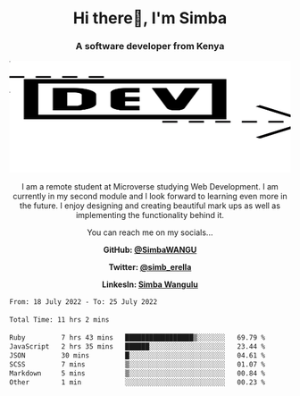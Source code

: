 
<h1 align="center"> Hi there👋, I'm Simba</h1>
<h3 align="center">A software developer from Kenya</h3>

<img src="/arrow-svgrepo-com.svg" margin="auto" width="100%" height="200px">


<p align="center">I am a remote student at Microverse studying Web Development. I am currently in my second module and I look forward to learning even more in the future. I enjoy designing and creating beautiful mark ups as well as implementing the functionality behind it.</p>

<p align="center">You can reach me on my socials... </p>

<div align="center">

__<p>  GitHub: [@SimbaWANGU](https://github.com/SimbaWANGU)__  </p>
__<p> Twitter: [@simb_erella](https://twitter.com/simb_erella)__ </p>
__<p> LinkesIn: [Simba Wangulu](https://www.linkedin.com/in/simba-wangulu/)__ </p>

</div>

<!--START_SECTION:waka-->

```text
From: 18 July 2022 - To: 25 July 2022

Total Time: 11 hrs 2 mins

Ruby         7 hrs 43 mins   █████████████████▒░░░░░░░   69.79 %
JavaScript   2 hrs 35 mins   ██████░░░░░░░░░░░░░░░░░░░   23.44 %
JSON         30 mins         █░░░░░░░░░░░░░░░░░░░░░░░░   04.61 %
SCSS         7 mins          ▒░░░░░░░░░░░░░░░░░░░░░░░░   01.07 %
Markdown     5 mins          ▒░░░░░░░░░░░░░░░░░░░░░░░░   00.84 %
Other        1 min           ░░░░░░░░░░░░░░░░░░░░░░░░░   00.23 %
```

<!--END_SECTION:waka-->
